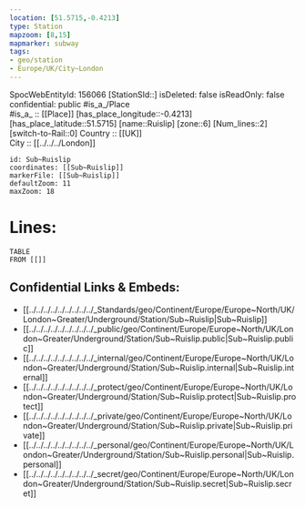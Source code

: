 ```yaml
---
location: [51.5715,-0.4213] 
type: Station 
mapzoom: [8,15] 
mapmarker: subway 
tags:
- geo/station
- Europe/UK/City~London
---
```

SpocWebEntityId: 156066
[StationSId::] 
isDeleted: false
isReadOnly: false
confidential: public
#is_a_/Place  
#is_a_ :: [[Place]] 
[has_place_longitude::-0.4213] 
[has_place_latitude::51.5715] 
[name::Ruislip] 
[zone::6] 
[Num_lines::2] 
[switch-to-Rail::0] 
Country :: [[UK]]  
City :: [[../../../London]]  


```leaflet
id: Sub~Ruislip
coordinates: [[Sub~Ruislip]] 
markerFile: [[Sub~Ruislip]] 
defaultZoom: 11 
maxZoom: 18
```


# Lines: 
```dataview
TABLE 
FROM [[]] 
```

## Confidential Links & Embeds: 
- [[../../../../../../../../../_Standards/geo/Continent/Europe/Europe~North/UK/London~Greater/Underground/Station/Sub~Ruislip|Sub~Ruislip]] 
- [[../../../../../../../../../_public/geo/Continent/Europe/Europe~North/UK/London~Greater/Underground/Station/Sub~Ruislip.public|Sub~Ruislip.public]] 
- [[../../../../../../../../../_internal/geo/Continent/Europe/Europe~North/UK/London~Greater/Underground/Station/Sub~Ruislip.internal|Sub~Ruislip.internal]] 
- [[../../../../../../../../../_protect/geo/Continent/Europe/Europe~North/UK/London~Greater/Underground/Station/Sub~Ruislip.protect|Sub~Ruislip.protect]] 
- [[../../../../../../../../../_private/geo/Continent/Europe/Europe~North/UK/London~Greater/Underground/Station/Sub~Ruislip.private|Sub~Ruislip.private]] 
- [[../../../../../../../../../_personal/geo/Continent/Europe/Europe~North/UK/London~Greater/Underground/Station/Sub~Ruislip.personal|Sub~Ruislip.personal]] 
- [[../../../../../../../../../_secret/geo/Continent/Europe/Europe~North/UK/London~Greater/Underground/Station/Sub~Ruislip.secret|Sub~Ruislip.secret]] 
